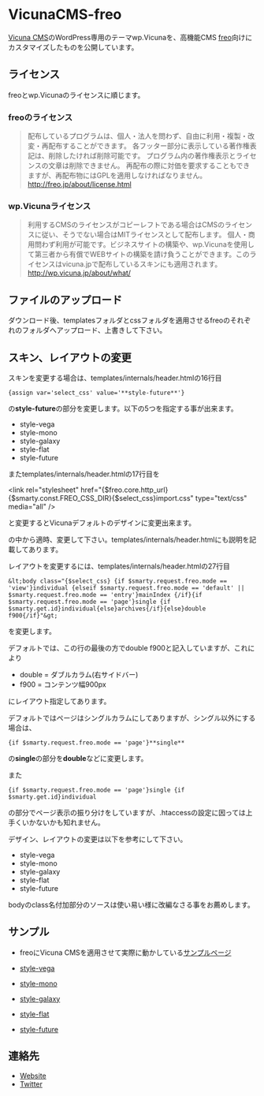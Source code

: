 # VicunaCMS-freo

[Vicuna CMS](http://vicuna.jp)のWordPress専用のテーマwp.Vicunaを、高機能CMS [freo](http://freo.jp)向けにカスタマイズしたものを公開しています。

## ライセンス

freoとwp.Vicunaのライセンスに順じます。

### freoのライセンス
> 配布しているプログラムは、個人・法人を問わず、自由に利用・複製・改変・再配布することができます。
> 各フッター部分に表示している著作権表記は、削除したければ削除可能です。
> プログラム内の著作権表示とライセンスの文章は削除できません。
> 再配布の際に対価を要求することもできますが、再配布物にはGPLを適用しなければなりません。
> <http://freo.jp/about/license.html>

### wp.Vicunaライセンス
> 利用するCMSのライセンスがコピーレフトである場合はCMSのライセンスに従い、そうでない場合はMITライセンスとして配布します。
> 個人・商用問わず利用が可能です。ビジネスサイトの構築や、wp.Vicunaを使用して第三者から有償でWEBサイトの構築を請け負うことができます。このライセンスはvicuna.jpで配布しているスキンにも適用されます。
> <http://wp.vicuna.jp/about/what/>

## ファイルのアップロード

ダウンロード後、templatesフォルダとcssフォルダを適用させるfreoのそれぞれのフォルダへアップロード、上書きして下さい。

## スキン、レイアウトの変更

スキンを変更する場合は、templates/internals/header.htmlの16行目

    {assign var='select_css' value='**style-future**'}

の**style-future**の部分を変更します。以下の5つを指定する事が出来ます。

* style-vega
* style-mono
* style-galaxy
* style-flat
* style-future

またtemplates/internals/header.htmlの17行目を

&lt;link rel="stylesheet" href="{$freo.core.http_url}{$smarty.const.FREO_CSS_DIR}{$select_css}import.css" type="text/css" media="all" /&gt;

と変更するとVicunaデフォルトのデザインに変更出来ます。

の中から適時、変更して下さい。templates/internals/header.htmlにも説明を記載してあります。

レイアウトを変更するには、templates/internals/header.htmlの27行目

    &lt;body class="{$select_css} {if $smarty.request.freo.mode == 'view'}individual {elseif $smarty.request.freo.mode == 'default' || $smarty.request.freo.mode == 'entry'}mainIndex {/if}{if $smarty.request.freo.mode == 'page'}single {if $smarty.get.id}individual{else}archives{/if}{else}double f900{/if}"&gt;

を変更します。

デフォルトでは、この行の最後の方でdouble f900と記入していますが、これにより

* double = ダブルカラム(右サイドバー)
* f900 = コンテンツ幅900px

にレイアウト指定してあります。

デフォルトではページはシングルカラムにしてありますが、シングル以外にする場合は、

    {if $smarty.request.freo.mode == 'page'}**single** 

の**single**の部分を**double**などに変更します。

また

    {if $smarty.request.freo.mode == 'page'}single {if $smarty.get.id}individual

の部分でページ表示の振り分けをしていますが、.htaccessの設定に因っては上手くいかないかも知れません。

デザイン、レイアウトの変更は以下を参考にして下さい。

* style-vega
* style-mono
* style-galaxy
* style-flat
* style-future

bodyのclass名付加部分のソースは使い易い様に改編なさる事をお薦めします。

## サンプル

* freoにVicuna CMSを適用させて実際に動かしている[サンプルページ](http://vc.metal-mad.com)

* [style-vega](http://vc.metal-mad.com/demo/style-vega/preview/index.html)
* [style-mono](http://vc.metal-mad.com/demo/style-mono/preview/index.html)
* [style-galaxy](http://vc.metal-mad.com/demo/style-galaxy/preview/index.html)
* [style-flat](http://vc.metal-mad.com/demo/style-flat/preview/index.html)
* [style-future](http://vc.metal-mad.com/demo/style-future/preview/index.html)

## 連絡先

* [Website](http://metal-mad.com)
* [Twitter](https://twitter.com/metalmadcom)